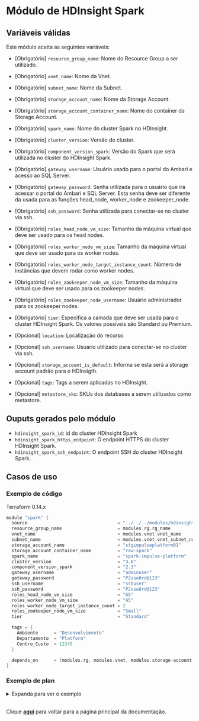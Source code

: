 # Módulo de HDInsight Spark
## Variáveis válidas
Este módulo aceita as seguintes variáveis:

* [Obrigatório] `resource_group_name`: Nome do Resource Group a ser utilizado.

* [Obrigatório] `vnet_name`: Nome da Vnet.

* [Obrigatório] `subnet_name`: Nome da Subnet.

* [Obrigatório] `storage_account_name`: Nome da Storage Account.

* [Obrigatório] `storage_account_container_name`: Nome do container da Storage Account.

* [Obrigatório] `spark_name`: Nome do cluster Spark no HDInsight.

* [Obrigatório] `cluster_version`: Versão do cluster.

* [Obrigatório] `component_version_spark`: Versão do Spark que será utilizada no cluster do HDInsight Spark.

* [Obrigatório] `gateway_username`: Usuário usado para o portal do Ambari e acesso ao SQL Server.

* [Obrigatório] `gateway_password`: Senha utilizada para o usuário que irá acessar o portal do Ambari e SQL Server. Esta senha deve ser diferente da usada para as funções head_node, worker_node e zookeeper_node.

* [Obrigatório] `ssh_password`: Senha utilizada para conectar-se no cluster via ssh.

* [Obrigatório] `roles_head_node_vm_size`: Tamanho da máquina virtual que deve ser usado para os head nodes.

* [Obrigatório] `roles_worker_node_vm_size`: Tamanho da máquina virtual que deve ser usado para os worker nodes.

* [Obrigatório] `roles_worker_node_target_instance_count`: Número de instâncias que devem rodar como worker nodes.

* [Obrigatório] `roles_zookeeper_node_vm_size`: Tamanho da máquina virtual que deve ser usado para os zookeeper nodes.

* [Obrigatório] `roles_zookeeper_node_username`: Usuário administrador para os zookeeper nodes.

* [Obrigatório] `tier`: Especifica a camada que deve ser usada para o cluster HDInsight Spark. Os valores possíveis são Standard ou Premium.

* [Opcional] `location`: Localização do recurso.

* [Opcional] `ssh_username`: Usuário utilizado para conectar-se no cluster via ssh.

* [Opcional] `storage_account_is_default`: Informa se esta será a storage account padrão para o HDInsigth.

* [Opcional] `tags`: Tags a serem aplicadas no HDInsight.

* [Opcional] `metastore_sku`: SKUs dos databases a serem utilizados como metastore.

## Ouputs gerados pelo módulo
* `hdinsight_spark_id`: id do cluster HDInsight Spark
* `hdinsight_spark_https_endpoint`: O endpoint HTTPS do cluster HDInsight Spark.
* `hdinsight_spark_ssh_endpoint`: O endpoint SSH do cluster HDInsight Spark.

## Casos de uso
### Exemplo de código
Terraform 0.14.x
``` Go
module "spark" {
  source                                  = "../../../modules/hdinsight-spark"
  resource_group_name                     = modules.rg.rg_name
  vnet_name                               = modules.vnet.vnet_name
  subnet_name                             = modules.vnet.vnet_subnet_names[5]
  storage_account_name                    = "stgimpulseplatform01"
  storage_account_container_name          = "raw-spark"
  spark_name                              = "spark-impulse-platform"  
  cluster_version                         = "3.6"
  component_version_spark                 = "2.3"
  gateway_username                        = "adminuser"
  gateway_password                        = "P2ssw0rd@123"
  ssh_username                            = "sshuser"
  ssh_password                            = "P2ssw0rd@123"
  roles_head_node_vm_size                 = "A5"
  roles_worker_node_vm_size               = "A5"
  roles_worker_node_target_instance_count = 2
  roles_zookeeper_node_vm_size            = "Small"
  tier                                    = "Standard"

  tags = {
    Ambiente      = "Desenvolvimento"
    Departamento  = "Platform"
    Centro_Custo  = 12345
  }

  depends_on      = [modules.rg, modules.vnet, modules.storage-account, modules.storage-container]
}
```
### Exemplo de plan
<details><summary>Expanda para ver o exemplo</summary>

``` Go
Terraform used the selected providers to generate the following execution plan. Resource actions are indicated with the following symbols:
  + create

Terraform will perform the following actions:

  # module.spark.azurerm_hdinsight_spark_cluster.spark will be created
  + resource "azurerm_hdinsight_spark_cluster" "spark" {
      + cluster_version     = "3.6"
      + https_endpoint      = (known after apply)
      + id                  = (known after apply)
      + location            = "eastus"
      + name                = "spark-impulse-platform"
      + resource_group_name = "rg-terraform"
      + ssh_endpoint        = (known after apply)
      + tags                = {
          + "Ambiente"     = "Desenvolvimento"
          + "Centro_Custo" = "12345"
          + "Departamento" = "Platform"
        }
      + tier                = "Standard"

      + component_version {
          + spark = "2.3"
        }

      + gateway {
          + enabled  = true
          + password = (sensitive value)
          + username = "adminuser"
        }

      + roles {
          + head_node {
              + password           = (sensitive value)
              + subnet_id          = "/subscriptions/4599b056-ba27-4284-9a04-637b49f73370/resourceGroups/rg-terraform/providers/Microsoft.Network/virtualNetworks/vnet-terraform/subnets/default"
              + username           = "sshuser"
              + virtual_network_id = "/subscriptions/4599b056-ba27-4284-9a04-637b49f73370/resourceGroups/rg-terraform/providers/Microsoft.Network/virtualNetworks/vnet-terraform"
              + vm_size            = "A5"
            }

          + worker_node {
              + min_instance_count    = (known after apply)
              + password              = (sensitive value)
              + subnet_id             = "/subscriptions/4599b056-ba27-4284-9a04-637b49f73370/resourceGroups/rg-terraform/providers/Microsoft.Network/virtualNetworks/vnet-terraform/subnets/default"
              + target_instance_count = 2
              + username              = "sshuser"
              + virtual_network_id    = "/subscriptions/4599b056-ba27-4284-9a04-637b49f73370/resourceGroups/rg-terraform/providers/Microsoft.Network/virtualNetworks/vnet-terraform"
              + vm_size               = "A5"
            }

          + zookeeper_node {
              + password           = (sensitive value)
              + subnet_id          = "/subscriptions/4599b056-ba27-4284-9a04-637b49f73370/resourceGroups/rg-terraform/providers/Microsoft.Network/virtualNetworks/vnet-terraform/subnets/default"
              + username           = "sshuser"
              + virtual_network_id = "/subscriptions/4599b056-ba27-4284-9a04-637b49f73370/resourceGroups/rg-terraform/providers/Microsoft.Network/virtualNetworks/vnet-terraform"
              + vm_size            = "Small"
            }
        }

      + storage_account {
          + is_default           = true
          + storage_account_key  = (sensitive value)
          + storage_container_id = "https://stgimpulseplatform01.blob.core.windows.net/raw-spark"
        }
    }

Plan: 1 to add, 0 to change, 0 to destroy.

Changes to Outputs:
  + hdinsight_spark_id             = (known after apply)
  + hdinsight_spark_https_endpoint = (known after apply)
  + hdinsight_spark_ssh_endpoint   = (known after apply)
```
</details>

<br/>

Clique [**aqui**](../../README.md) para voltar para a página principal da documentação.

